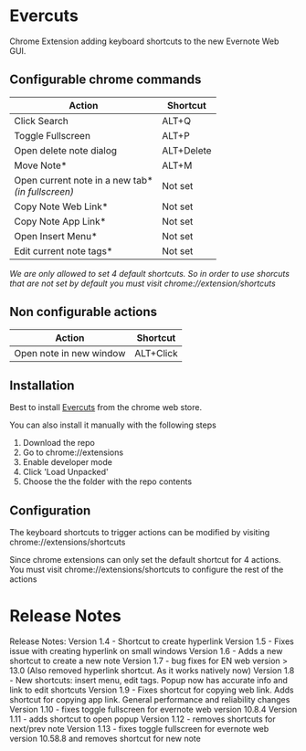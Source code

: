 # Evercuts
Chrome Extension adding keyboard shortcuts to the new Evernote Web GUI.

## Configurable chrome commands
| Action       |   Shortcut  |
|----------    |-------------|
| Click Search |  ALT+Q      |
| Toggle Fullscreen |  ALT+P |
| Open delete note dialog | ALT+Delete |
| Move Note* | ALT+M |
| Open current note in a new tab* <br> _(in fullscreen)_|  Not set |
| Copy Note Web Link* | Not set |
| Copy Note App Link* | Not set |
| Open Insert Menu* | Not set |
| Edit current note tags* | Not set |

_We are only allowed to set 4 default shortcuts. So in order to use shorcuts that are not set by default you must visit chrome://extension/shortcuts_

## Non configurable actions
| Action       |   Shortcut  |
|----------    |-------------|
| Open note in new window | ALT+Click |


## Installation
Best to install [Evercuts](https://chrome.google.com/webstore/detail/evercuts/hojeljpilmhieiaecibmdmdjhfijecgd) from the chrome web store.

You can also install it manually with the following steps

1. Download the repo
2. Go to chrome://extensions
3. Enable developer mode
4. Click 'Load Unpacked'
5. Choose the the folder with the repo contents


## Configuration

The keyboard shortcuts to trigger actions can be modified by visiting chrome://extensions/shortcuts

Since chrome extensions can only set the default shortcut for 4 actions. You must visit chrome://extensions/shortcuts to configure the rest of the actions

# Release Notes
Release Notes:
Version 1.4 - Shortcut to create hyperlink
Version 1.5 - Fixes issue with creating hyperlink on small windows
Version 1.6 - Adds a new shortcut to create a new note
Version 1.7 - bug fixes for EN web version > 13.0 (Also removed hyperlink shortcut. As it works natively now)
Version 1.8 - New shortcuts: insert menu, edit tags. Popup now has accurate info and link to edit shortcuts
Version 1.9 - Fixes shortcut for copying web link. Adds shortcut for copying app link. General performance and reliability changes
Version 1.10 - fixes toggle fullscreen for evernote web version 10.8.4
Version 1.11 - adds shortcut to open popup
Version 1.12 - removes shortcuts for next/prev note
Version 1.13 - fixes toggle fullscreen for evernote web version 10.58.8 and removes shortcut for new note
